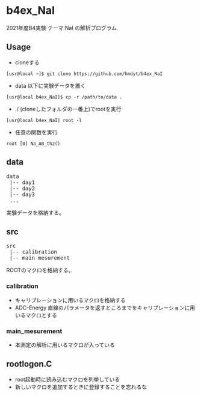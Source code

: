 # b4ex_NaI
2021年度B4実験 テーマ:NaI の解析プログラム

## Usage
- cloneする
```
[usr@local ~]$ git clone https://github.com/hmdyt/b4ex_NaI
```

- data 以下に実験データを置く
```
[usr@local b4ex_NaI]$ cp -r /path/to/data .
```

- ./ (cloneしたフォルダの一番上)でrootを実行
```
[usr@local b4ex_NaI] root -l
```

- 任意の関数を実行
```
root [0] Na_AB_th2()
```

## data
<pre>
data
 |-- day1
 |-- day2
 |-- day3
 ...
</pre>
実験データを格納する。

## src
<pre>
src
 |-- calibration
 |-- main_mesurement
</pre>
ROOTのマクロを格納する。

### calibration
- キャリブレーションに用いるマクロを格納する
- ADC-Energy 直線のパラメータを返すところまでをキャリブレーションに用いるマクロとする

### main_mesurement
- 本測定の解析に用いるマクロが入っている
 
## rootlogon.C
- root起動時に読み込むマクロを列挙している
- 新しいマクロを追加するときに登録することを忘れるな

